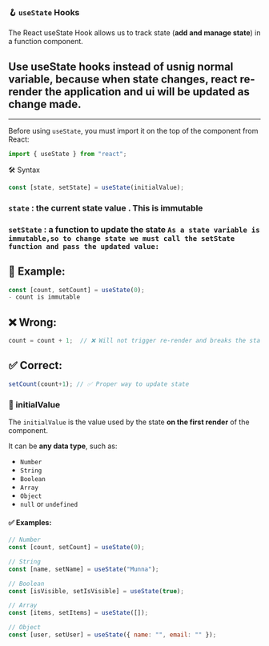 ### 🪝 `useState` Hooks
The React useState Hook allows us to track state (**add and manage state**) in a function component.
## Use useState hooks instead of usnig normal variable, because when state changes, react re-render the application and ui will be updated as change made.
---

Before using `useState`, you must import it on the top of the component from React:

```jsx
import { useState } from "react";
```
🛠️ Syntax
```jsx
const [state, setState] = useState(initialValue);
```  
### `state` : the current state value .  **This is immutable**
### `setState` : a function to update the state  `As a state variable is immutable,so to change state we must call the setState function and pass the updated value:`
## 🧠 Example:
```jsx
const [count, setCount] = useState(0);
- count is immutable
```
## ❌ Wrong:
```jsx
count = count + 1;  // ❌ Will not trigger re-render and breaks the state rules
```
## ✅ Correct:
```jsx
setCount(count+1); // ✅ Proper way to update state
```

### 🧩 initialValue

The `initialValue` is the value used by the state **on the first render** of the component.

It can be **any data type**, such as:

- `Number`
- `String`
- `Boolean`
- `Array`
- `Object`
- `null` or `undefined`

#### ✅ Examples:

```jsx
// Number
const [count, setCount] = useState(0);

// String
const [name, setName] = useState("Munna");

// Boolean
const [isVisible, setIsVisible] = useState(true);

// Array
const [items, setItems] = useState([]);

// Object
const [user, setUser] = useState({ name: "", email: "" });
```
